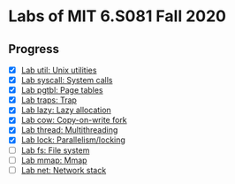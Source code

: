 # Labs of MIT 6.S081 Fall 2020

## Progress

- [x] [Lab util: Unix utilities](https://github.com/yannick-couzinie/xv6-labs-2020/tree/util)
- [x] [Lab syscall: System calls](https://github.com/yannick-couzinie/xv6-labs-2020/tree/syscall)
- [x] [Lab pgtbl: Page tables](https://github.com/yannick-couzinie/xv6-labs-2020/tree/pgtbl)
- [x] [Lab traps: Trap](https://github.com/yannick-couzinie/xv6-labs-2020/tree/traps)
- [x] [Lab lazy: Lazy allocation](https://github.com/yannick-couzinie/xv6-labs-2020/tree/lazy)
- [x] [Lab cow: Copy-on-write fork](https://github.com/yannick-couzinie/xv6-labs-2020/tree/cow)
- [x] [Lab thread: Multithreading](https://github.com/yannick-couzinie/xv6-labs-2020/tree/thread)
- [x] [Lab lock: Parallelism/locking](https://github.com/yannick-couzinie/xv6-labs-2020/tree/lock)
- [ ] [Lab fs: File system](https://github.com/yannick-couzinie/xv6-labs-2020/tree/fs)
- [ ] [Lab mmap: Mmap](https://github.com/yannick-couzinie/xv6-labs-2020/tree/mmap)
- [ ] [Lab net: Network stack](https://github.com/yannick-couzinie/xv6-labs-2020/tree/net)
